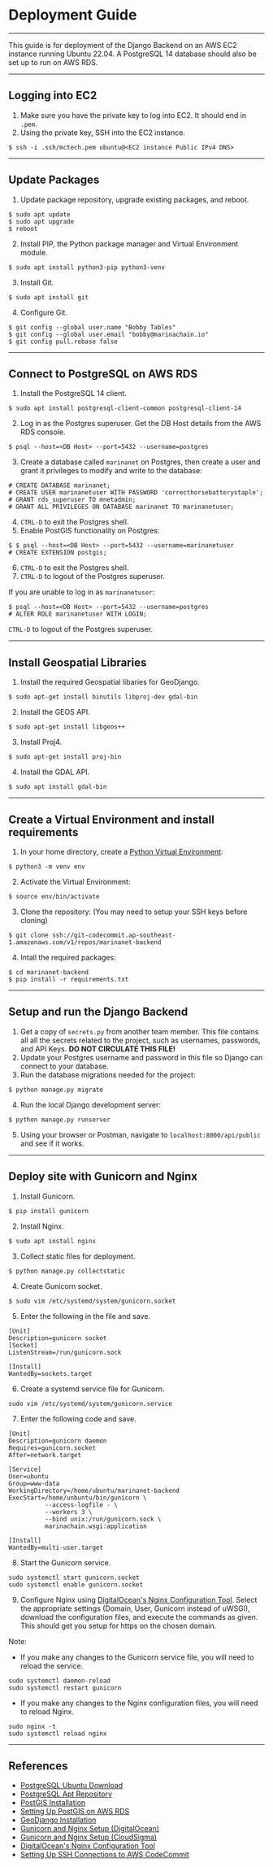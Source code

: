 # Deployment Guide
___
This guide is for deployment of the Django Backend on an AWS EC2 instance running Ubuntu 22.04.
A PostgreSQL 14 database should also be set up to run on AWS RDS.

___
## Logging into EC2
1. Make sure you have the private key to log into EC2. It should end in `.pem`.
2. Using the private key, SSH into the EC2 instance.
```
$ ssh -i .ssh/mctech.pem ubuntu@<EC2 instance Public IPv4 DNS>
```

___
## Update Packages
1. Update package repository, upgrade existing packages, and reboot.
```
$ sudo apt update
$ sudo apt upgrade
$ reboot
```
2. Install PIP, the Python package manager and Virtual Environment module.
```
$ sudo apt install python3-pip python3-venv
```
3. Install Git.
```
$ sudo apt install git
```
4. Configure Git.
```
$ git config --global user.name "Bobby Tables"
$ git config --global user.email "bobby@marinachain.io"
$ git config pull.rebase false
```

___
## Connect to PostgreSQL on AWS RDS
1. Install the PostgreSQL 14 client.
```
$ sudo apt install postgresql-client-common postgresql-client-14
```
2. Log in as the Postgres superuser. Get the DB Host details from the AWS RDS console.
```
$ psql --host=<DB Host> --port=5432 --username=postgres
```
3. Create a database called `marinanet` on Postgres, then create a user and grant it privileges to modify and write to the database:
```
# CREATE DATABASE marinanet;
# CREATE USER marinanetuser WITH PASSWORD 'correcthorsebatterystaple';
# GRANT rds_superuser TO mnetadmin;
# GRANT ALL PRIVILEGES ON DATABASE marinanet TO marinanetuser;
```
4. `CTRL-D` to exit the Postgres shell.
5. Enable PostGIS functionality on Postgres:
```
$ $ psql --host=<DB Host> --port=5432 --username=marinanetuser
# CREATE EXTENSION postgis;
```
6. `CTRL-D` to exit the Postgres shell.
7. `CTRL-D` to logout of the Postgres superuser.

If you are unable to log in as `marinanetuser`:
```
$ psql --host=<DB Host> --port=5432 --username=postgres
# ALTER ROLE marinanetuser WITH LOGIN;
```
`CTRL-D` to logout of the Postgres superuser.


___
## Install Geospatial Libraries
1. Install the required Geospatial libaries for GeoDjango.
```
$ sudo apt-get install binutils libproj-dev gdal-bin
```
2. Install the GEOS API.
```
$ sudo apt-get install libgeos++
```
3. Install Proj4.
```
$ sudo apt-get install proj-bin
```
4. Install the GDAL API.
```
$ sudo apt install gdal-bin
```

___
## Create a Virtual Environment and install requirements
1. In your home directory, create a [Python Virtual Environment](https://docs.python.org/3/library/venv.html):
```
$ python3 -m venv env
```
2. Activate the Virtual Environment:
```
$ source env/bin/activate
```
3. Clone the repository: (You may need to setup your SSH keys before cloning)
```
$ git clone ssh://git-codecommit.ap-southeast-1.amazonaws.com/v1/repos/marinanet-backend
```
4. Intall the required packages:
```
$ cd marinanet-backend
$ pip install -r requirements.txt
```

___
## Setup and run the Django Backend
1. Get a copy of `secrets.py` from another team member. This file contains all all the secrets related to the project, such as usernames, passwords, and API Keys. **DO NOT CIRCULATE THIS FILE!**
2. Update your Postgres username and password in this file so Django can connect to your database.
3. Run the database migrations needed for the project:
```
$ python manage.py migrate
```
4. Run the local Django development server:
```
$ python manage.py runserver
```
5. Using your browser or Postman, navigate to `localhost:8000/api/public` and see if it works.

___
## Deploy site with Gunicorn and Nginx
1. Install Gunicorn.
```
$ pip install gunicorn
```
2. Install Nginx.
```
$ sudo apt install nginx
```
3. Collect static files for deployment.
```
$ python manage.py collectstatic
```
4. Create Gunicorn socket.
```
$ sudo vim /etc/systemd/system/gunicorn.socket
```
5. Enter the following in the file and save.
```
[Unit]
Description=gunicorn socket
[Socket]
ListenStream=/run/gunicorn.sock

[Install]
WantedBy=sockets.target
```
6. Create a systemd service file for Gunicorn.
```
sudo vim /etc/systemd/system/gunicorn.service
```
7. Enter the following code and save.
```
[Unit]
Description=gunicorn daemon
Requires=gunicorn.socket
After=network.target

[Service]
User=ubuntu
Group=www-data
WorkingDirectory=/home/ubuntu/marinanet-backend
ExecStart=/home/unbuntu/bin/gunicorn \
          --access-logfile - \
          --workers 3 \
          --bind unix:/run/gunicorn.sock \
          marinachain.wsgi:application

[Install]
WantedBy=multi-user.target
```
8. Start the Gunicorn service.
```
sudo systemctl start gunicorn.socket
sudo systemctl enable gunicorn.socket
```
9. Configure Nginx using [DigitalOcean's Nginx Configuration Tool](https://www.digitalocean.com/community/tools/nginx). Select the appropriate settings (Domain, User, Gunicorn instead of uWSGI), download the configuration files, and execute the commands as given. This should get you setup for https on the chosen domain.

Note:
- If you make any changes to the Gunicorn service file, you will need to reload the service.
```
sudo systemctl daemon-reload
sudo systemctl restart gunicorn
```
- If you make any changes to the Nginx configuration files, you will need to reload Nginx.
```
sudo nginx -t
sudo systemctl reload nginx
```
___
## References
- [PostgreSQL Ubuntu Download](https://www.postgresql.org/download/linux/ubuntu/)
- [PostgreSQL Apt Repository](https://wiki.postgresql.org/wiki/Apt)
- [PostGIS Installation](https://www.vultr.com/docs/install-the-postgis-extension-for-postgresql-on-ubuntu-linux/)
- [Setting Up PostGIS on AWS RDS](https://docs.aws.amazon.com/AmazonRDS/latest/UserGuide/Appendix.PostgreSQL.CommonDBATasks.PostGIS.html)
- [GeoDjango Installation](https://kitcharoenp.github.io/gis/2018/06/12/geodjango_installation.html)
- [Gunicorn and Nginx Setup (DigitalOcean)](https://www.digitalocean.com/community/tutorials/how-to-set-up-django-with-postgres-nginx-and-gunicorn-on-ubuntu-16-04)
- [Gunicorn and Nginx Setup (CloudSigma)](https://www.cloudsigma.com/setting-up-django-with-postgresql-nginx-and-gunicorn-on-ubuntu-20-04/)
- [DigitalOcean's Nginx Configuration Tool](https://www.digitalocean.com/community/tools/nginx)
- [Setting Up SSH Connections to AWS CodeCommit](https://docs.aws.amazon.com/codecommit/latest/userguide/setting-up-ssh-unixes.html)
